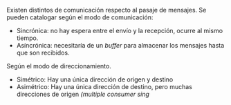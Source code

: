 Existen distintos de comunicación respecto al pasaje de mensajes. Se pueden catalogar según el modo de comunicación:

- Sincrónica: no hay espera entre el envío y la recepción, ocurre al mismo tiempo.
- Asíncrónica: necesitaría de un *buffer* para almacenar los mensajes hasta que son recibidos.

Según el modo de direccionamiento.

- Simétrico: Hay una única dirección de origen y destino
- Asimétrico: Hay una única dirección de destino, pero muchas direcciones de origen *(multiple consumer sing*
